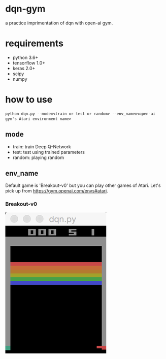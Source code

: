 # dqn-gym
a practice imprimentation of dqn with open-ai gym.

# requirements
- python 3.6+
- tensorflow 1.0+
- keras 2.0+
- scipy
- numpy

# how to use
```
python dqn.py --mode=<train or test or random> --env_name=<open-ai gym's Atari environment name>
```

## mode
- train: train Deep Q-Network
- test: test using trained parameters
- random: playing random

## env_name
Default game is 'Breakout-v0' but you can play other games of Atari. Let's pick up from https://gym.openai.com/envs#atari.

### Breakout-v0
![top-page](dqn-atari-bv0.png)
